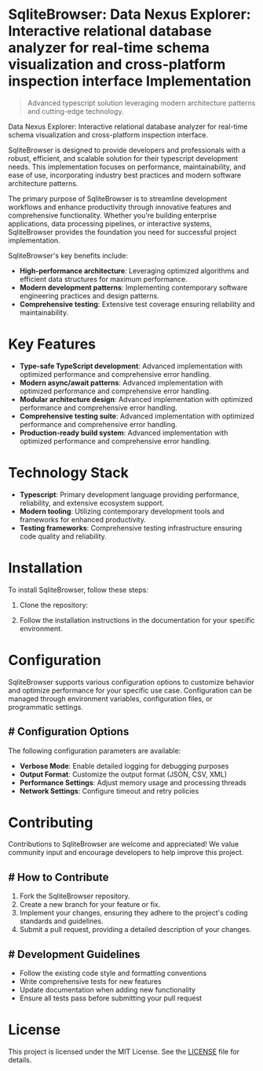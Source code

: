 <!-- fallback_SqliteBrowser_20250807001020_68504 -->

# SqliteBrowser: Data Nexus Explorer: Interactive relational database analyzer for real-time schema visualization and cross-platform inspection interface Implementation
> Advanced typescript solution leveraging modern architecture patterns and cutting-edge technology.

Data Nexus Explorer: Interactive relational database analyzer for real-time schema visualization and cross-platform inspection interface.

SqliteBrowser is designed to provide developers and professionals with a robust, efficient, and scalable solution for their typescript development needs. This implementation focuses on performance, maintainability, and ease of use, incorporating industry best practices and modern software architecture patterns.

The primary purpose of SqliteBrowser is to streamline development workflows and enhance productivity through innovative features and comprehensive functionality. Whether you're building enterprise applications, data processing pipelines, or interactive systems, SqliteBrowser provides the foundation you need for successful project implementation.

SqliteBrowser's key benefits include:

* **High-performance architecture**: Leveraging optimized algorithms and efficient data structures for maximum performance.
* **Modern development patterns**: Implementing contemporary software engineering practices and design patterns.
* **Comprehensive testing**: Extensive test coverage ensuring reliability and maintainability.

# Key Features

* **Type-safe TypeScript development**: Advanced implementation with optimized performance and comprehensive error handling.
* **Modern async/await patterns**: Advanced implementation with optimized performance and comprehensive error handling.
* **Modular architecture design**: Advanced implementation with optimized performance and comprehensive error handling.
* **Comprehensive testing suite**: Advanced implementation with optimized performance and comprehensive error handling.
* **Production-ready build system**: Advanced implementation with optimized performance and comprehensive error handling.

# Technology Stack

* **Typescript**: Primary development language providing performance, reliability, and extensive ecosystem support.
* **Modern tooling**: Utilizing contemporary development tools and frameworks for enhanced productivity.
* **Testing frameworks**: Comprehensive testing infrastructure ensuring code quality and reliability.

# Installation

To install SqliteBrowser, follow these steps:

1. Clone the repository:


2. Follow the installation instructions in the documentation for your specific environment.

# Configuration

SqliteBrowser supports various configuration options to customize behavior and optimize performance for your specific use case. Configuration can be managed through environment variables, configuration files, or programmatic settings.

## # Configuration Options

The following configuration parameters are available:

* **Verbose Mode**: Enable detailed logging for debugging purposes
* **Output Format**: Customize the output format (JSON, CSV, XML)
* **Performance Settings**: Adjust memory usage and processing threads
* **Network Settings**: Configure timeout and retry policies

# Contributing

Contributions to SqliteBrowser are welcome and appreciated! We value community input and encourage developers to help improve this project.

## # How to Contribute

1. Fork the SqliteBrowser repository.
2. Create a new branch for your feature or fix.
3. Implement your changes, ensuring they adhere to the project's coding standards and guidelines.
4. Submit a pull request, providing a detailed description of your changes.

## # Development Guidelines

* Follow the existing code style and formatting conventions
* Write comprehensive tests for new features
* Update documentation when adding new functionality
* Ensure all tests pass before submitting your pull request

# License

This project is licensed under the MIT License. See the [LICENSE](https://github.com/sandibrrm/SqliteBrowser/blob/main/LICENSE) file for details.
